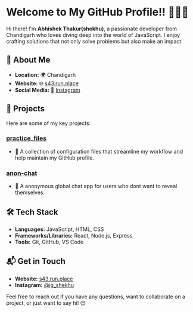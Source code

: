 # Welcome to My GitHub Profile!! 👨‍💻✨

Hi there! I'm **Abhishek Thakur(shekhu)**, a passionate developer from Chandigarh who loves diving deep into the world of JavaScript. I enjoy crafting solutions that not only solve problems but also make an impact.

## 🌟 About Me

- **Location:** 🌍 Chandigarh
- **Website:** 🌐 [s43.run.place](https://www.s43.run.place)
- **Social Media:** 📸 [Instagram](https://www.instagram.com/ig_shekhu)

## 🚀 Projects

Here are some of my key projects:

### [practice_files](https://github.com/s43khu/practice_files)
- 📁 A collection of configuration files that streamline my workflow and help maintain my GitHub profile.

### [anon-chat](https://github.com/s43khu/anon-chat)
- 📁 A anonymous global chat app for users who dont want to reveal themselves.

## 🛠️ Tech Stack

- **Languages:** JavaScript, HTML, CSS
- **Frameworks/Libraries:** React, Node.js, Express
- **Tools:** Git, GitHub, VS Code

## 📬 Get in Touch

- **Website:** [s43.run.place](https://www.s43.run.place)
- **Instagram:** [@ig_shekhu](https://www.instagram.com/ig_shekhu)

Feel free to reach out if you have any questions, want to collaborate on a project, or just want to say hi! 😊
